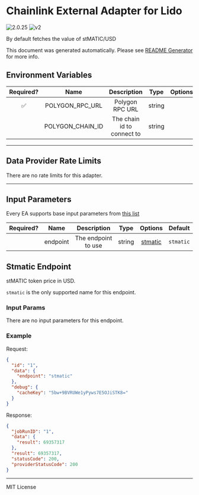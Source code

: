 # Chainlink External Adapter for Lido

![2.0.25](https://img.shields.io/github/package-json/v/smartcontractkit/external-adapters-js?filename=packages/sources/lido/package.json) ![v2](https://img.shields.io/badge/framework%20version-v2-blueviolet)

By default fetches the value of stMATIC/USD

This document was generated automatically. Please see [README Generator](../../scripts#readme-generator) for more info.

## Environment Variables

| Required? |       Name       |        Description         |  Type  | Options | Default |
| :-------: | :--------------: | :------------------------: | :----: | :-----: | :-----: |
|    ✅     | POLYGON_RPC_URL  |      Polygon RPC URL       | string |         |         |
|           | POLYGON_CHAIN_ID | The chain id to connect to | string |         |  `137`  |

---

## Data Provider Rate Limits

There are no rate limits for this adapter.

---

## Input Parameters

Every EA supports base input parameters from [this list](../../core/bootstrap#base-input-parameters)

| Required? |   Name   |     Description     |  Type  |           Options            |  Default  |
| :-------: | :------: | :-----------------: | :----: | :--------------------------: | :-------: |
|           | endpoint | The endpoint to use | string | [stmatic](#stmatic-endpoint) | `stmatic` |

## Stmatic Endpoint

stMATIC token price in USD.

`stmatic` is the only supported name for this endpoint.

### Input Params

There are no input parameters for this endpoint.

### Example

Request:

```json
{
  "id": "1",
  "data": {
    "endpoint": "stmatic"
  },
  "debug": {
    "cacheKey": "5bw+9BVRUWe1yPyws7E5OJiSTK8="
  }
}
```

Response:

```json
{
  "jobRunID": "1",
  "data": {
    "result": 69357317
  },
  "result": 69357317,
  "statusCode": 200,
  "providerStatusCode": 200
}
```

---

MIT License

